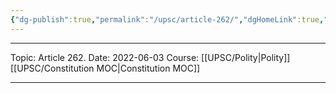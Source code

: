 ```yaml
---
{"dg-publish":true,"permalink":"/upsc/article-262/","dgHomeLink":true,"dgPassFrontmatter":false}
---
```


----
Topic: Article 262.
Date: 2022-06-03
Course: [[UPSC/Polity|Polity]] [[UPSC/Constitution MOC|Constitution MOC]] 

----



